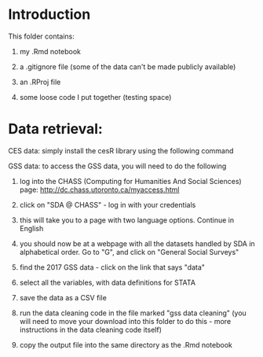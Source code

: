 # Introduction

This folder contains:

1. my .Rmd notebook

2. a .gitignore file (some of the data can't be made publicly available)

3. an .RProj file

4. some loose code I put together (testing space)

# Data retrieval:

CES data: simply install the cesR library using the following command

GSS data: to access the GSS data, you will need to do the following
1. log into the CHASS (Computing for Humanities And Social Sciences) page: http://dc.chass.utoronto.ca/myaccess.html

2. click on "SDA @ CHASS" - log in with your credentials

3. this will take you to a page with two language options. Continue in English

4. you should now be at a webpage with all the datasets handled by SDA in alphabetical order. Go to "G", and click on "General Social Surveys"

5. find the 2017 GSS data - click on the link that says "data"

6. select all the variables, with data definitions for STATA

7. save the data as a CSV file

8. run the data cleaning code in the file marked "gss data cleaning" (you will need to move your download into this folder to do this -  more instructions in the data cleaning code itself)

9. copy the output file into the same directory as the .Rmd notebook

